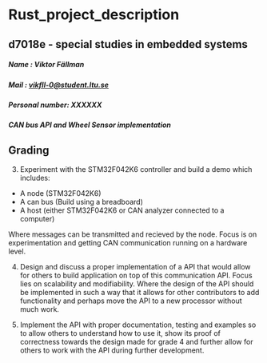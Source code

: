 # Rust_project_description

## d7018e - special studies in embedded systems

##### Name : Viktor Fällman
##### Mail : vikfll-0@student.ltu.se
##### Personal number: XXXXXX
##### CAN bus API and Wheel Sensor implementation

## Grading

3. Experiment with the STM32F042K6 controller and build a demo which includes:
* A node (STM32F042K6)
* A can bus (Build using a breadboard)
* A host (either STM32F042K6 or CAN analyzer connected to a computer)

Where messages can be transmitted and recieved by the node. Focus is on experimentation and getting CAN communication running on a hardware level.

4. Design and discuss a proper implementation of a API that would allow for others to build application on top of this communication API. Focus lies on scalability and modifiability. Where the design of the API should be implemented in such a way that it allows for other contributors to add functionality and perhaps move the API to a new processor without much work.

5. Implement the API with proper documentation, testing and examples so to allow others to understand how to use it, show its proof of correctness towards the design made for grade 4 and further allow for others to work with the API during further development.
